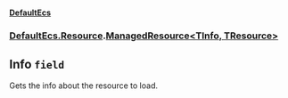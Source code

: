 #### [DefaultEcs](./DefaultEcs.md 'DefaultEcs')
### [DefaultEcs.Resource](./DefaultEcs.md#DefaultEcs-Resource 'DefaultEcs.Resource').[ManagedResource&lt;TInfo, TResource&gt;](./DefaultEcs-Resource-ManagedResource-TInfo-_TResource-.md 'DefaultEcs.Resource.ManagedResource&lt;TInfo, TResource&gt;')
## Info `field`
Gets the info about the resource to load.
